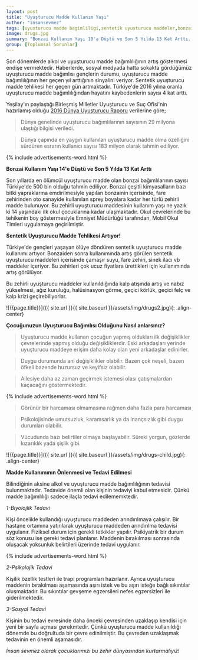 ```yaml
---
layout: post
title: "Uyuşturucu Madde Kullanım Yaşı"
author: "insansevmez"
tags: [uyusturucu madde bagimliligi,sentetik uyusturucu maddeler,bonzai kullanim yasi, madde kullanimi, uyusturucu madde tedavisi ,toplumsal sorunlar]
image: drugs.jpg
summary: "Bonzai Kullanım Yaşı 10'a Düştü ve Son 5 Yılda 13 Kat Arttı. Sentetik Uyuşturucu Madde Tehlikesi Artıyor.Çocuğunuzun Uyuşturucu Bağımlısı Olduğunu Nasıl anlarsınız? Uyuşturucu Madde Kullanımı ve Etkileri nelerdir. Madde Kullanımının Önlenmesi ve Tedavi Edilmesi"
group: [Toplumsal Sorunlar]
---
```


Son dönemlerde alkol ve uyuşturucu madde bağımlılığının artış göstermesi endişe vermektedir. Haberlerde, sosyal medyada hatta sokakta gördüğümüz uyuşturucu madde bağımlısı gençlerin durumu, uyuşturucu madde bağımlılığının her geçen yıl arttığının sinyalini veriyor. Sentetik uyuşturucu madde tehlikesi her geçen gün artmaktadır. Türkiye'de 2016 yılına oranla uyuşturucu madde bağımlılığından hayatını kaybedenlerin sayısı 4 kat arttı.

Yeşilay'ın paylaştığı Birleşmiş Milletler Uyuşturucu ve Suç Ofisi'nin hazırlamış olduğu [2016 Dünya Uyuşturucu Raporu](http://www.yesilay.org.tr/tr/haberler/detay/2016-dunya-uyusturucu-raporu-aciklandi) verilerine göre;

>Dünya genelinde uyuşturucu bağımlılarının sayısının 29 milyona ulaştığı bilgisi veriledi.

>Dünya çapında en yaygın kullanılan uyuşturucu madde olma özelliğini sürdüren esrarın kullanıcı sayısı 183 milyon olarak tahmin ediliyor. 

{% include advertisements-word.html %}

**Bonzai Kullanım Yaşı 14'e Düştü ve Son 5 Yılda 13 Kat Arttı**

Son yıllarda en ölümcül uyuşturucu madde olan bonzai bağımlılarının sayısı Türkiye'de 500 bin olduğu tahmin ediliyor. Bonzai çeşitli kimyasalların bazı bitki yapraklarına emdirilmesiyle yapılan bonzainin içerisinde, fare zehirinden oto sanayide kullanılan sprey boyalara kadar her türlü zehirli madde bulunuyor. Bu zehirli uyuşturucu maddesinin kullanım yaşı ne yazık ki 14 yaşındaki ilk okul çocuklarına kadar ulaşmaktadır. Okul çevrelerinde bu tehikenin boy göstermesiyle Emniyet Müdürlüğü tarafından, Mobil Okul Timleri uygulamaya geçirilmiştir.

**Sentetik Uyuşturucu Madde Tehlikesi Artıyor!**

Türkiye'de gençleri yaşayan ölüye döndüren sentetik uyuşturucu madde kullanımı artıyor. Bonzaiden sonra kullanımında artış görülen sentetik uyuşturucu maddeleri içerisinde çamaşır suyu, fare zehiri, sinek ilacı vb maddeler içeriyor. Bu zehirleri çok ucuz fiyatlara ürettikleri için kullanımında artış görülüyor. 

Bu zehirli uyuşturucu maddeler kullanıldığında kalp atışında artış ve nabız yükselmesi, ağız kuruluğu, halüsinasyon görme, geçici körlük, geçici felç ve kalp krizi geçirebiliyorlar. 

![{{page.title}}]({{ site.url }}{{ site.baseurl }}/assets/img/drugs2.jpg){: .align-center}

**Çocuğunuzun Uyuşturucu Bağımlısı Olduğunu Nasıl anlarsınız?**

>Uyuşturucu madde kullanan çocuğun yapmış oldukları ilk değişiklikler çevrelerinde yapmış olduğu değişikliklerdir. Eski arkadaşları yerinde uyuşturucu maddeye erişim daha kolay olan yeni arkadaşlar edinirler.

>Duygu durumunda ani değişiklikler olabilir. Bazen çok neşeli, bazen öfkeli bazende huzursuz ve keyifsiz olabilir.

>Ailesiye daha az zaman geçirmek istemesi olası çatışmalardan kaçacağını göstermektedir.

{% include advertisements-word.html %}

>Görünür bir harcaması olmamasına rağmen daha fazla para harcaması

>Psikolojisinde umutsuzluk, karamsarlık ya da inançsızlık gibi duygu durumları olabilir.

>Vücudunda bazı belirtiler olmaya başlayabilir. Süreki yorgun, gözlerde kızarıklık yada şişlik gibi.


![{{page.title}}]({{ site.url }}{{ site.baseurl }}/assets/img/drugs-child.jpg){: .align-center}


**Madde Kullanımının Önlenmesi ve Tedavi Edilmesi**

Bilindiğinin aksine alkol ve uyuşturucu madde bağımlılığının tedavisi bulunmaktadır. Tedavide önemli olan kişinin tedaviyi kabul etmesidir. Çünkü madde bağımlılığı sadece ilaçla tedavi edilememktedir.

*1-Biyolojlik Tedavi*

Kişi öncelikle kullandığı uyuşturucu maddeden arındırılmaya çalışılır. Bir hastane ortamına yatırılarak uyuşturucu maddeden arındırılma tedavisi uygulanır. Fiziksel durum için gerekli tetkikler yapılır. Psikiyatrik bir durum söz konusu ise gereki tedavi planlanır. Maddenin bırakılması sonrasında oluşacak yoksunluk belirtileri üzerinde tedavi uygulanır.

{% include advertisements-word.html %}

*2-Psikolojik Tedavi*

Kişilik özellik testleri ile trapi programları hazırlanır. Ayrıca uyuşturucu maddenin bırakılması aşamasında aşırı istek ve bu aşırı isteğe bağlı sıkıntılar oluşmaktadır. Bu sıkıntılar gevşeme egzersileri nefes egzersizleri ile giderilmektedir.

*3-Sosyal Tedavi*

Kişinin bu tedavi evresinde daha önceki çevresinden uzaklaşıp kendisi için yeni bir sayfa açması gerekmtedir. Çünkü uyuşturucu madde kullanıldığı dönemde bu doğrultuda bir çevre edinilmiştir. Bu çevreden uzaklaşmak tedavinin en önemli aşamasıdır.


*İnsan sevmez olarak çocuklarımızı bu zehir dünyasından kurtarmalıyız!*   